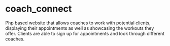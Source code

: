 # coach_connect
Php based website that allows coaches to work with potential clients, displaying their appointments as well as showcasing the workouts they offer. Clients are able to sign up for appointments and look through different coaches.
